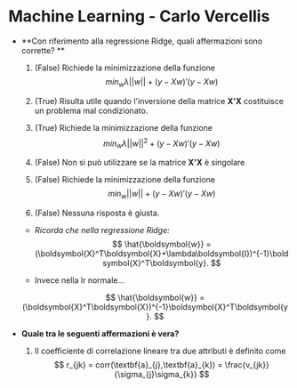 # Machine Learning  - Carlo Vercellis

- **Con riferimento alla regressione Ridge, quali affermazioni sono corrette? **

  1. (False) Richiede la minimizzazione della funzione  
     $$
     min_{w} \lambda||w||+(y-Xw)'(y-Xw)
     $$

  2. (True) Risulta utile quando l'inversione della matrice **X'X** costituisce un problema mal condizionato.

  3. (True) Richiede la minimizzazione della funzione
     $$
     min_{w} \lambda||w||^{2}+(y-Xw)'(y-Xw)
     $$

  4. (False) Non si può utilizzare se la matrice **X'X** è singolare

  5. (False) Richiede la minimizzazione della funzione 
     $$
     min_{w} ||w||+(y-Xw)'(y-Xw)
     $$

  6. (False) Nessuna risposta è giusta.

  * *Ricorda che nella regressione Ridge:*
    $$
    \hat{\boldsymbol{w}} = (\boldsymbol{X}^T\boldsymbol{X}+\lambda\boldsymbol{I})^{-1}\boldsymbol{X}^T\boldsymbol{y}.
    $$

  * Invece nella lr normale...

  $$
  \hat{\boldsymbol{w}} = (\boldsymbol{X}^T\boldsymbol{X})^{-1}\boldsymbol{X}^T\boldsymbol{y}.
  $$

  

- **Quale tra le seguenti affermazioni è vera?**

  1. Il coefficiente di correlazione lineare tra due attributi è definito come 
     $$
     r_{jk} = corr(\textbf{a}_{j},\textbf{a}_{k}) = \frac{v_{jk}}{\sigma_{j}\sigma_{k}}
     $$
     